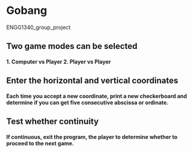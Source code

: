 # Gobang
ENGG1340_group_project
## Two game modes can be selected
#### 1. Computer vs Player 2. Player vs Player
## Enter the horizontal and vertical coordinates
#### Each time you accept a new coordinate, print a new checkerboard and determine if you can get five consecutive abscissa or ordinate.
## Test whether continuity
#### If continuous, exit the program, the player to determine whether to proceed to the next game.
